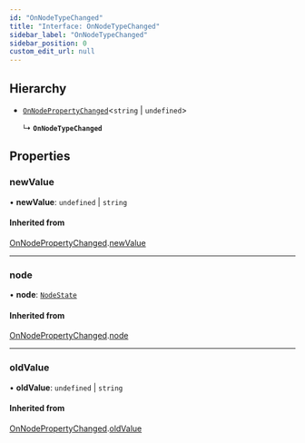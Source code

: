 ```yaml
---
id: "OnNodeTypeChanged"
title: "Interface: OnNodeTypeChanged"
sidebar_label: "OnNodeTypeChanged"
sidebar_position: 0
custom_edit_url: null
---
```


## Hierarchy

- [`OnNodePropertyChanged`](OnNodePropertyChanged.md)<`string` \| `undefined`\>

  ↳ **`OnNodeTypeChanged`**

## Properties

### newValue

• **newValue**: `undefined` \| `string`

#### Inherited from

[OnNodePropertyChanged](OnNodePropertyChanged.md).[newValue](OnNodePropertyChanged.md#newvalue)

___

### node

• **node**: [`NodeState`](../classes/NodeState.md)

#### Inherited from

[OnNodePropertyChanged](OnNodePropertyChanged.md).[node](OnNodePropertyChanged.md#node)

___

### oldValue

• **oldValue**: `undefined` \| `string`

#### Inherited from

[OnNodePropertyChanged](OnNodePropertyChanged.md).[oldValue](OnNodePropertyChanged.md#oldvalue)
